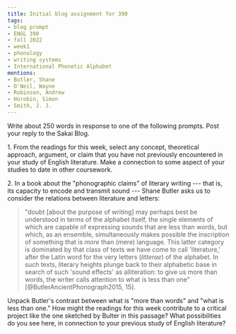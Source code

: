 ```yaml
---
title: Initial blog assignment for 390
tags:
- blog prompt
- ENGL 390
- fall 2022
- week1
- phonology
- writing systems
- International Phonetic Alphabet
mentions:
- Butler, Shane
- O'Neil, Wayne
- Robinson, Andrew
- Horobin, Simon
- Smith, J. J.
---
```


Write about 250 words in response to one of the following prompts.
Post your reply to the Sakai Blog.

1\. From the readings for this week, select any concept, theoretical approach, argument, or claim that you have not previously encountered in your study of English literature.
Make a connection to some aspect of your studies to date in other coursework.

2\. In a book about the "phonographic claims" of literary writing --- that is, its capacity to encode and transmit sound --- Shane Butler asks us to consider the relations between literature and letters:

> "doubt [about the purpose of writing] may perhaps best be understood in terms of the alphabet itself, the single elements of which are capable of expressing sounds that are less than words, but which, as an ensemble, simultaneously makes possible the inscription of something that is *more* than (mere) language. This latter category is dominated by that class of texts we have come to call 'literature,' after the Latin word for the very letters (*litterae*) of the alphabet. In such texts, literary heights plunge back to their alphabetic base in search of such 'sound effects' as alliteration: to give us more than words, the writer calls attention to what is less than one" [@ButlerAncientPhonograph2015, 15].

Unpack Butler's contrast between what is "more than words" and "what is less than one."
How might the readings for this week contribute to a critical project like the one sketched by Bulter in this passage?
What possibilities do you see here, in connection to your previous study of English literature?

